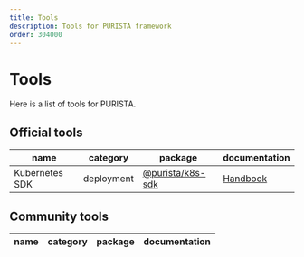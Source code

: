 ```yaml
---
title: Tools
description: Tools for PURISTA framework
order: 304000
---
```


# Tools

Here is a list of tools for PURISTA.

## Official tools

| name           | category                                                               | package   | documentation |
|---             |---                                                                     |---        |---        |
| Kubernetes SDK | deployment | [@purista/k8s-sdk](../../api/modules/purista_k8s_sdk.md) | [Handbook](../5_deploy_and_scale/microservice_style/kubernetes.md) |

## Community tools

| name           | category                                                               | package   | documentation |
|---             |---                                                                     |---        |---        |
